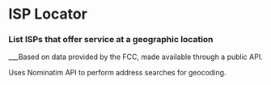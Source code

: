 # ISP Locator
### List ISPs that offer service at a geographic location

___Based on data provided by the FCC, made available through a public API.

Uses Nominatim API to perform address searches for geocoding.
